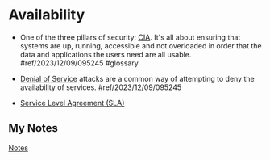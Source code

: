 # Availability
- One of the three pillars of security: [CIA](confidentiality-integrity-availability.md). It's all about ensuring that systems are up, running, accessible and not overloaded in order that the data and applications the users need are all usable. #ref/2023/12/09/095245 #glossary

- [Denial of Service](denial-of-service.md) attacks are a common way of attempting to deny the availability of services. #ref/2023/12/09/095245
- [Service Level Agreement (SLA)](service-level-agreement.md)
## My Notes
[Notes](mynotes/availability-notes.md)
